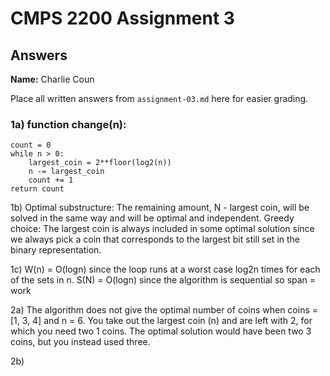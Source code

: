 # CMPS 2200 Assignment 3
## Answers

**Name:** Charlie Coun


Place all written answers from `assignment-03.md` here for easier grading.

### 1a) function change(n):
    count = 0
    while n > 0:
        largest_coin = 2**floor(log2(n))
        n -= largest_coin
        count += 1
    return count

1b) Optimal substructure: The remaining amount, N - largest coin, will be solved in the same way and will be optimal and independent.
Greedy choice: The largest coin is always included in some optimal solution since we always pick a coin that corresponds to the largest bit still set in the binary representation.

1c) W(n) = O(logn) since the loop runs at a worst case log2n times for each of the sets in n.
S(N) = O(logn) since the algorithm is sequential so span = work

2a) The algorithm does not give the optimal number of coins when coins = [1, 3, 4] and n = 6. You take out the largest coin (n) and are left with 2, for which you need two 1 coins. The optimal solution would have been two 3 coins, but you instead used three.

2b) 
